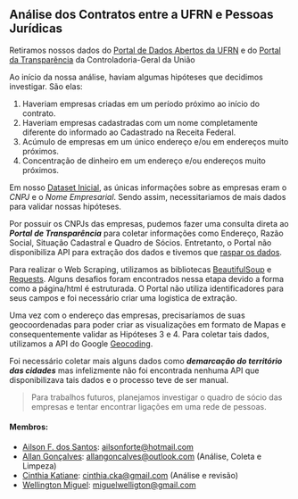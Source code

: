 ## Análise dos Contratos entre a UFRN e Pessoas Jurídicas
Retiramos nossos dados do [Portal de Dados Abertos da UFRN](http://dados.ufrn.br/) e do [Portal da Transparência](http://www.portaltransparencia.gov.br/) da Controladoria-Geral da União

Ao início da nossa análise, haviam algumas hipóteses que decidimos investigar. São elas:

1. Haveriam empresas criadas em um período próximo ao início do contrato.
2. Haveriam empresas cadastradas com um nome completamente diferente do informado ao Cadastrado na Receita Federal.
3. Acúmulo de empresas em um único endereço e/ou em endereços muito próximos.
4. Concentração de dinheiro em um endereço e/ou endereços muito próximos.

Em nosso [Dataset Inicial](http://dados.ufrn.br/dataset/815eb806-715e-4204-a67a-ca45f4b630f6/resource/c11863d5-c86f-44df-874d-33ac4d6ba7b5/download/contratos.csv), as únicas informações sobre as empresas eram o _CNPJ_ e o _Nome Empresarial_.
Sendo assim, necessitariamos de mais dados para validar nossas hipóteses.

Por possuir os CNPJs das empresas, pudemos fazer uma consulta direta ao ***Portal de Transparência*** para coletar informações como Endereço, Razão Social, Situação Cadastral e Quadro de Sócios.
Entretanto, o Portal não disponibiliza API para extração dos dados e tivemos que [raspar os dados](https://pt.wikipedia.org/wiki/Screen_scraping).

Para realizar o Web Scraping, utilizamos as bibliotecas [BeautifulSoup](https://www.crummy.com/software/BeautifulSoup/bs4/doc/) e [Requests](http://docs.python-requests.org/en/master/). Alguns desafios foram encontrados nessa etapa
devido a forma como a página/html é estruturada. O Portal não utiliza identificadores para seus campos e foi necessário criar uma logistica de extração.

Uma vez com o endereço das empresas, precisaríamos de suas geocoordenadas para poder criar as visualizações em formato de Mapas e consequentemente validar as Hipóteses 3 e 4.
Para coletar tais dados, utilizamos a API do Google [Geocoding](https://developers.google.com/maps/documentation/geocoding/start).

Foi necessário coletar mais alguns dados como ***demarcação do território das cidades*** mas infelizmente não foi encontrada nenhuma API que disponibilizava tais dados e o processo teve de ser manual.

> Para trabalhos futuros, planejamos investigar o quadro de sócio das empresas e tentar encontrar ligações em uma rede de pessoas.

#### Membros:
* [Ailson F. dos Santos](https://github.com/ailsonfds):
ailsonforte@hotmail.com
* [Allan Gonçalves](https://github.com/allangoncalves):
allangoncalves@outlook.com
(Análise, Coleta e Limpeza)
* [Cinthia Katiane](https://github.com/CinthiaKatiane):
cinthia.cka@gmail.com
(Análise e revisão)
* [Wellington Miguel](https://github.com/I-am-Miguel):
miguelwelligton@gmail.com

